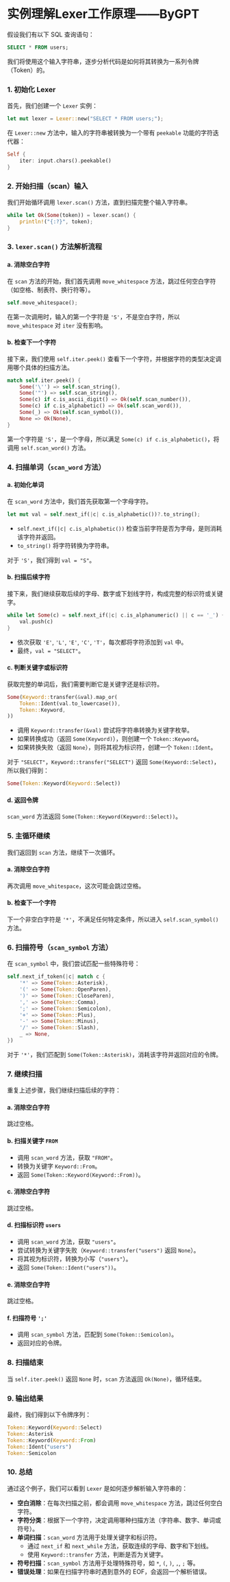 # 实例理解Lexer工作原理——ByGPT

假设我们有以下 SQL 查询语句：

```sql
SELECT * FROM users;
```

我们将使用这个输入字符串，逐步分析代码是如何将其转换为一系列令牌（Token）的。

### 1. 初始化 Lexer

首先，我们创建一个 `Lexer` 实例：

```rust
let mut lexer = Lexer::new("SELECT * FROM users;");
```

在 `Lexer::new` 方法中，输入的字符串被转换为一个带有 `peekable` 功能的字符迭代器：

```rust
Self {
    iter: input.chars().peekable()
}
```

### 2. 开始扫描（scan）输入

我们开始循环调用 `lexer.scan()` 方法，直到扫描完整个输入字符串。

```rust
while let Ok(Some(token)) = lexer.scan() {
    println!("{:?}", token);
}
```

### 3. `lexer.scan()` 方法解析流程

#### a. 消除空白字符

在 `scan` 方法的开始，我们首先调用 `move_whitespace` 方法，跳过任何空白字符（如空格、制表符、换行符等）。

```rust
self.move_whitespace();
```

在第一次调用时，输入的第一个字符是 `'S'`，不是空白字符，所以 `move_whitespace` 对 `iter` 没有影响。

#### b. 检查下一个字符

接下来，我们使用 `self.iter.peek()` 查看下一个字符，并根据字符的类型决定调用哪个具体的扫描方法。

```rust
match self.iter.peek() {
    Some('\'') => self.scan_string(),
    Some('"') => self.scan_string(),
    Some(c) if c.is_ascii_digit() => Ok(self.scan_number()),
    Some(c) if c.is_alphabetic() => Ok(self.scan_word()),
    Some(_) => Ok(self.scan_symbol()),
    None => Ok(None),
}
```

第一个字符是 `'S'`，是一个字母，所以满足 `Some(c) if c.is_alphabetic()`，将调用 `self.scan_word()` 方法。

### 4. 扫描单词（`scan_word` 方法）

#### a. 初始化单词

在 `scan_word` 方法中，我们首先获取第一个字母字符。

```rust
let mut val = self.next_if(|c| c.is_alphabetic())?.to_string();
```

- `self.next_if(|c| c.is_alphabetic())` 检查当前字符是否为字母，是则消耗该字符并返回。
- `to_string()` 将字符转换为字符串。

对于 `'S'`，我们得到 `val = "S"`。

#### b. 扫描后续字符

接下来，我们继续获取后续的字母、数字或下划线字符，构成完整的标识符或关键字。

```rust
while let Some(c) = self.next_if(|c| c.is_alphanumeric() || c == '_') {
    val.push(c)
}
```

- 依次获取 `'E'`, `'L'`, `'E'`, `'C'`, `'T'`，每次都将字符添加到 `val` 中。
- 最终，`val = "SELECT"`。

#### c. 判断关键字或标识符

获取完整的单词后，我们需要判断它是关键字还是标识符。

```rust
Some(Keyword::transfer(&val).map_or(
    Token::Ident(val.to_lowercase()),
    Token::Keyword,
))
```

- 调用 `Keyword::transfer(&val)` 尝试将字符串转换为关键字枚举。
- 如果转换成功（返回 `Some(Keyword)`），则创建一个 `Token::Keyword`。
- 如果转换失败（返回 `None`），则将其视为标识符，创建一个 `Token::Ident`。

对于 `"SELECT"`，`Keyword::transfer("SELECT")` 返回 `Some(Keyword::Select)`，所以我们得到：

```rust
Some(Token::Keyword(Keyword::Select))
```

#### d. 返回令牌

`scan_word` 方法返回 `Some(Token::Keyword(Keyword::Select))`。

### 5. 主循环继续

我们返回到 `scan` 方法，继续下一次循环。

#### a. 消除空白字符

再次调用 `move_whitespace`，这次可能会跳过空格。

#### b. 检查下一个字符

下一个非空白字符是 `'*'`，不满足任何特定条件，所以进入 `self.scan_symbol()` 方法。

### 6. 扫描符号（`scan_symbol` 方法）

在 `scan_symbol` 中，我们尝试匹配一些特殊符号：

```rust
self.next_if_token(|c| match c {
    '*' => Some(Token::Asterisk),
    '(' => Some(Token::OpenParen),
    ')' => Some(Token::CloseParen),
    ',' => Some(Token::Comma),
    ';' => Some(Token::Semicolon),
    '+' => Some(Token::Plus),
    '-' => Some(Token::Minus),
    '/' => Some(Token::Slash),
    _ => None,
})
```

对于 `'*'`，我们匹配到 `Some(Token::Asterisk)`，消耗该字符并返回对应的令牌。

### 7. 继续扫描

重复上述步骤，我们继续扫描后续的字符：

#### a. 消除空白字符

跳过空格。

#### b. 扫描关键字 `FROM`

- 调用 `scan_word` 方法，获取 `"FROM"`。
- 转换为关键字 `Keyword::From`。
- 返回 `Some(Token::Keyword(Keyword::From))`。

#### c. 消除空白字符

跳过空格。

#### d. 扫描标识符 `users`

- 调用 `scan_word` 方法，获取 `"users"`。
- 尝试转换为关键字失败（`Keyword::transfer("users")` 返回 `None`）。
- 将其视为标识符，转换为小写（`"users"`）。
- 返回 `Some(Token::Ident("users"))`。

#### e. 消除空白字符

跳过空格。

#### f. 扫描符号 `';'`

- 调用 `scan_symbol` 方法，匹配到 `Some(Token::Semicolon)`。
- 返回对应的令牌。

### 8. 扫描结束

当 `self.iter.peek()` 返回 `None` 时，`scan` 方法返回 `Ok(None)`，循环结束。

### 9. 输出结果

最终，我们得到以下令牌序列：

```rust
Token::Keyword(Keyword::Select)
Token::Asterisk
Token::Keyword(Keyword::From)
Token::Ident("users")
Token::Semicolon
```

### 10. 总结

通过这个例子，我们可以看到 `Lexer` 是如何逐步解析输入字符串的：

- **空白消除**：在每次扫描之前，都会调用 `move_whitespace` 方法，跳过任何空白字符。
- **字符分类**：根据下一个字符，决定调用哪种扫描方法（字符串、数字、单词或符号）。
- **单词扫描**：`scan_word` 方法用于处理关键字和标识符。
    - 通过 `next_if` 和 `next_while` 方法，获取连续的字母、数字和下划线。
    - 使用 `Keyword::transfer` 方法，判断是否为关键字。
- **符号扫描**：`scan_symbol` 方法用于处理特殊符号，如 `*`, `(`, `)`, `,`, `;` 等。
- **错误处理**：如果在扫描字符串时遇到意外的 EOF，会返回一个解析错误。